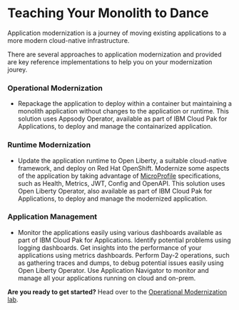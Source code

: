 # Teaching Your Monolith to Dance

Application modernization is a journey of moving existing applications to a more modern cloud-native infrastructure.

There are several approaches to application modernization and provided are key reference implementations to help you on your modernization jourey.

### Operational Modernization

* Repackage the application to deploy within a container but maintaining a monolith application without changes to the application or runtime. This solution uses Appsody Operator, available as part of IBM Cloud Pak for Applications, to deploy and manage the containarized application. 

### Runtime Modernization

* Update the application runtime to Open Liberty, a suitable cloud-native framework, and deploy on Red Hat OpenShift. Modernize some aspects of the application by taking advantage of [MicroProfile](https://microprofile.io/) specifications, such as Health, Metrics, JWT, Config and OpenAPI. This solution uses Open Liberty Operator, also available as part of IBM Cloud Pak for Applications, to deploy and manage the modernized application.

### Application Management

* Monitor the applications easily using various dashboards available as part of IBM Cloud Pak for Applications. Identify potential problems using logging dashboards. Get insights into the performance of your applications using metrics dashboards. Perform Day-2 operations, such as gathering traces and dumps, to debug potential issues easily using Open Liberty Operator. Use Application Navigator to monitor and manage all your applications running on cloud and on-prem.


**Are you ready to get started?** Head over to the [Operational Modernization lab](operational-modernization/README.md).